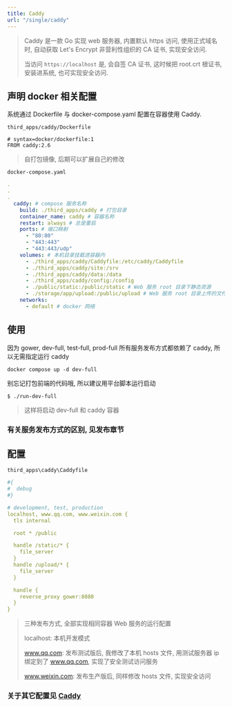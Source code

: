 ```yaml
---
title: Caddy
url: "/single/caddy"
---
```


> Caddy 是一款 Go 实现 web 服务器, 内置默认 https 访问, 使用正式域名时, 自动获取 Let's Encrypt 非营利性组织的 CA 证书, 实现安全访问.
>
> 当访问 `https://localhost` 是, 会自签 CA 证书, 这时候把 root.crt 根证书, 安装进系统, 也可实现安全访问.

## 声明 docker 相关配置

系统通过 Dockerfile 与 docker-compose.yaml 配置在容器使用 Caddy.

`third_apps/caddy/Dockerfile`

```docker
# syntax=docker/dockerfile:1
FROM caddy:2.6
```
> 自打包镜像, 后期可以扩展自己的修改

`docker-compose.yaml`

```yaml
.
.
.
  caddy: # compose 服务名称
    build: ./third_apps/caddy # 打包目录
    container_name: caddy # 容器名称
    restart: always # 总是重启
    ports: # 端口映射
      - "80:80"
      - "443:443"
      - "443:443/udp"
    volumes: # 本机目录挂载进容器内
      - ./third_apps/caddy/Caddyfile:/etc/caddy/Caddyfile
      - ./third_apps/caddy/site:/srv
      - ./third_apps/caddy/data:/data
      - ./third_apps/caddy/config:/config
      - ./public/static:/public/static # Web 服务 root 目录下静态资源
      - ./storage/app/upload:/public/upload # Web 服务 root 目录上传的文件
    networks:
      - default # docker 网络
```

## 使用

因为 gower, dev-full, test-full, prod-full 所有服务发布方式都依赖了 caddy, 所以无需指定运行 caddy

```shell
docker compose up -d dev-full
```

别忘记打包前端的代码哦, 所以建议用平台脚本运行启动

```shell
$ ./run-dev-full
```

> 这样将启动 dev-full 和 caddy 容器

### 有关服务发布方式的区别, 见发布章节

## 配置

`third_apps\caddy\Caddyfile`

```yaml
#{
#  debug
#}

# development, test, production
localhost, www.qq.com, www.weixin.com {
  tls internal

  root * /public

  handle /static/* {
    file_server
  }
  handle /upload/* {
    file_server
  }

  handle {
    reverse_proxy gower:8080
  }
}

```

> 三种发布方式, 全部实现相同容器 Web 服务的运行配置
>
> localhost: 本机开发模式
>
> www.qq.com: 发布测试版后, 我修改了本机 hosts 文件, 用测试服务器 ip 绑定到了 www.qq.com, 实现了安全测试访问服务
>
> www.weixin.com: 发布生产版后, 同样修改 hosts 文件, 实现安全访问

### 关于其它配置见 [Caddy](https://caddyserver.com)